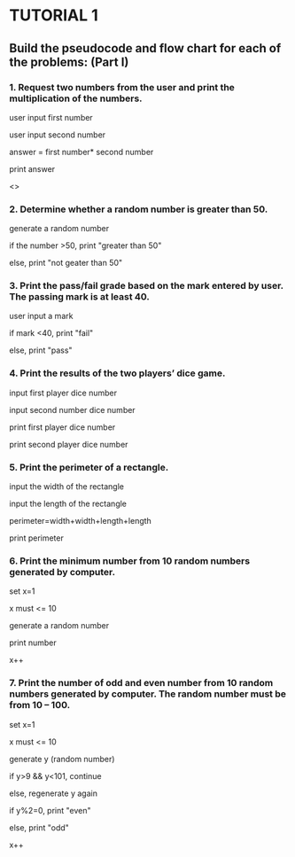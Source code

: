 # TUTORIAL 1

## Build the pseudocode and flow chart for each of the problems: (Part I)

### 1. Request two numbers from the user and print the multiplication of the numbers.

user input first number

user input second number

answer = first number* second number

print answer

<>


### 2. Determine whether a random number is greater than 50.

generate a random number

if the number >50, print "greater than 50"

else, print "not geater than 50"

### 3. Print the pass/fail grade based on the mark entered by user. The passing mark is at least 40.

user input a mark

if mark <40, print "fail"

else, print "pass"

### 4. Print the results of the two players’ dice game.

input first player dice number

input second number dice number

print first player dice number

print second player dice number


### 5. Print the perimeter of a rectangle.

input the width of the rectangle

input the length of the rectangle

perimeter=width+width+length+length

print perimeter

### 6. Print the minimum number from 10 random numbers generated by computer.

set x=1

x must <= 10

generate a random number

print number

x++

### 7. Print the number of odd and even number from 10 random numbers generated by computer. The random number must be from 10 – 100.

set x=1

x must <= 10

generate y (random number)

if y>9 && y<101, continue

else, regenerate y again

if y%2=0, print "even"

else, print "odd"

x++
